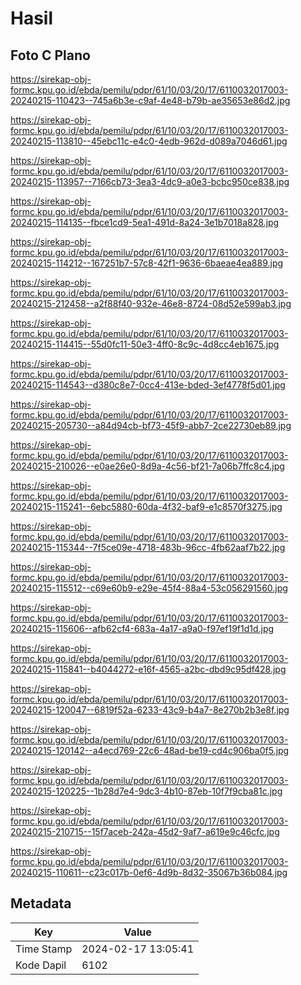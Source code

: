 # Hasil

## Foto C Plano

https://sirekap-obj-formc.kpu.go.id/ebda/pemilu/pdpr/61/10/03/20/17/6110032017003-20240215-110423--745a6b3e-c9af-4e48-b79b-ae35653e86d2.jpg

https://sirekap-obj-formc.kpu.go.id/ebda/pemilu/pdpr/61/10/03/20/17/6110032017003-20240215-113810--45ebc11c-e4c0-4edb-962d-d089a7046d61.jpg

https://sirekap-obj-formc.kpu.go.id/ebda/pemilu/pdpr/61/10/03/20/17/6110032017003-20240215-113957--7166cb73-3ea3-4dc9-a0e3-bcbc950ce838.jpg

https://sirekap-obj-formc.kpu.go.id/ebda/pemilu/pdpr/61/10/03/20/17/6110032017003-20240215-114135--fbce1cd9-5ea1-491d-8a24-3e1b7018a828.jpg

https://sirekap-obj-formc.kpu.go.id/ebda/pemilu/pdpr/61/10/03/20/17/6110032017003-20240215-114212--167251b7-57c8-42f1-9636-6baeae4ea889.jpg

https://sirekap-obj-formc.kpu.go.id/ebda/pemilu/pdpr/61/10/03/20/17/6110032017003-20240215-212458--a2f88f40-932e-46e8-8724-08d52e599ab3.jpg

https://sirekap-obj-formc.kpu.go.id/ebda/pemilu/pdpr/61/10/03/20/17/6110032017003-20240215-114415--55d0fc11-50e3-4ff0-8c9c-4d8cc4eb1675.jpg

https://sirekap-obj-formc.kpu.go.id/ebda/pemilu/pdpr/61/10/03/20/17/6110032017003-20240215-114543--d380c8e7-0cc4-413e-bded-3ef4778f5d01.jpg

https://sirekap-obj-formc.kpu.go.id/ebda/pemilu/pdpr/61/10/03/20/17/6110032017003-20240215-205730--a84d94cb-bf73-45f9-abb7-2ce22730eb89.jpg

https://sirekap-obj-formc.kpu.go.id/ebda/pemilu/pdpr/61/10/03/20/17/6110032017003-20240215-210026--e0ae26e0-8d9a-4c56-bf21-7a06b7ffc8c4.jpg

https://sirekap-obj-formc.kpu.go.id/ebda/pemilu/pdpr/61/10/03/20/17/6110032017003-20240215-115241--6ebc5880-60da-4f32-baf9-e1c8570f3275.jpg

https://sirekap-obj-formc.kpu.go.id/ebda/pemilu/pdpr/61/10/03/20/17/6110032017003-20240215-115344--7f5ce09e-4718-483b-96cc-4fb62aaf7b22.jpg

https://sirekap-obj-formc.kpu.go.id/ebda/pemilu/pdpr/61/10/03/20/17/6110032017003-20240215-115512--c69e60b9-e29e-45f4-88a4-53c056291560.jpg

https://sirekap-obj-formc.kpu.go.id/ebda/pemilu/pdpr/61/10/03/20/17/6110032017003-20240215-115606--afb62cf4-683a-4a17-a9a0-f97ef19f1d1d.jpg

https://sirekap-obj-formc.kpu.go.id/ebda/pemilu/pdpr/61/10/03/20/17/6110032017003-20240215-115841--b4044272-e16f-4565-a2bc-dbd9c95df428.jpg

https://sirekap-obj-formc.kpu.go.id/ebda/pemilu/pdpr/61/10/03/20/17/6110032017003-20240215-120047--6819f52a-6233-43c9-b4a7-8e270b2b3e8f.jpg

https://sirekap-obj-formc.kpu.go.id/ebda/pemilu/pdpr/61/10/03/20/17/6110032017003-20240215-120142--a4ecd769-22c6-48ad-be19-cd4c906ba0f5.jpg

https://sirekap-obj-formc.kpu.go.id/ebda/pemilu/pdpr/61/10/03/20/17/6110032017003-20240215-120225--1b28d7e4-9dc3-4b10-87eb-10f7f9cba81c.jpg

https://sirekap-obj-formc.kpu.go.id/ebda/pemilu/pdpr/61/10/03/20/17/6110032017003-20240215-210715--15f7aceb-242a-45d2-9af7-a619e9c46cfc.jpg

https://sirekap-obj-formc.kpu.go.id/ebda/pemilu/pdpr/61/10/03/20/17/6110032017003-20240215-110611--c23c017b-0ef6-4d9b-8d32-35067b36b084.jpg


## Metadata

| Key        | Value               |
| ---------- | ------------------- |
| Time Stamp | 2024-02-17 13:05:41 |
| Kode Dapil | 6102                |



